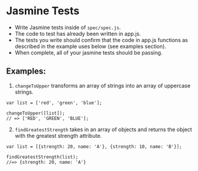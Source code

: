 # Jasmine Tests

* Write Jasmine tests inside of `spec/spec.js`.
* The code to test has already been written in app.js.
* The tests you write should confirm that the code in app.js functions as described in the example uses below (see examples section).
* When complete, all of your jasmine tests should be passing.


## Examples:

1. `changeToUpper` transforms an array of strings into an array of uppercase strings.

```
var list = ['red', 'green', 'blue'];

changeToUpper([list]);
// => ['RED', 'GREEN', 'BLUE'];

```

2. `findGreatestStrength` takes in an array of objects and returns the object with the greatest strength attribute.

```
var list = [{strength: 20, name: 'A'}, {strength: 10, name: 'B'}];

findGreatestStrength(list);
//=> {strength: 20, name: 'A'}
```
